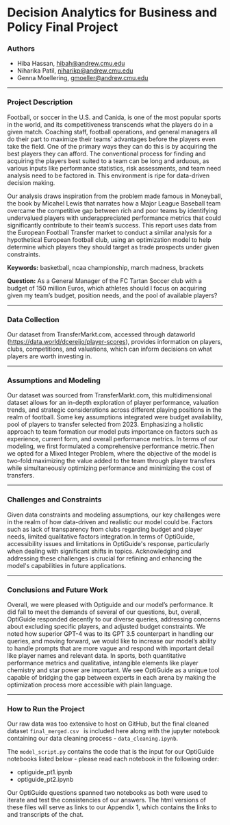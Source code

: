 # Decision Analytics for Business and Policy Final Project
### Authors
* Hiba Hassan, hibah@andrew.cmu.edu
* Niharika Patil, niharikp@andrew.cmu.edu 
* Genna Moellering, gmoeller@andrew.cmu.edu
---

### Project Description

Football, or soccer in the U.S. and Canida, is one of the most popular sports in the world, and its competitiveness transcends what the players do in a given match. Coaching staff, football operations, and general managers all do their part to maximize their teams’ advantages before the players even take the field. One of the primary ways they can do this is by acquiring the best players they can afford. The conventional process for finding and acquiring the players best suited to a team can be long and arduous, as various inputs like performance statistics, risk assessments, and team need analysis need to be factored in. This environment is ripe for data-driven decision making.


Our analysis draws inspiration from the problem made famous in Moneyball, the book by Micahel Lewis that narrates how a Major League Baseball team overcame the competitive gap between rich and poor teams by identifying undervalued players with underappreciated performance metrics that could significantly contribute to their team’s success. This report uses data from the European Football Transfer market to conduct a similar analysis for a hypothetical European football club, using an optimization model to help determine which players they should target as trade prospects under given constraints. 

**Keywords:**
basketball, ncaa championship, march madness, brackets

**Question:**
As a General Manager of the FC Tartan Soccer club with a budget of 150 million Euros, which athletes should I focus on acquiring given my team’s budget, position needs, and the pool of available players?

---
### Data Collection

Our dataset from TransferMarkt.com, accessed through dataworld (https://data.world/dcereijo/player-scores), provides information on players, clubs, competitions, and valuations, which can inform decisions on what players are worth investing in.

---
### Assumptions and Modeling

Our dataset was sourced from TransferMarkt.com, this multidimensional dataset allows for an in-depth exploration of player performance, valuation trends, and strategic considerations across different playing positions in the realm of football. Some key assumptions integrated were budget availability, pool of players to transfer selected from 2023. Emphasizing a holistic approach to team formation our model puts importance on factors such as experience, current form, and overall performance metrics. In terms of our modeling, we first formulated a comprehensive performance metric.Then we opted for a Mixed Integer Problem, where the objective of the model is two-fold:maximizing the value added to the team through player transfers while simultaneously optimizing performance and minimizing the cost of transfers.

---
### Challenges and Constraints

Given data constraints and modeling assumptions, our key challenges were in the realm of how data-driven and realistic our model could be. Factors such as lack of transparency from clubs regarding budget and player needs, limited qualitative factors integration.In terms of OptiGuide, accessibility issues and limitations in OptiGuide's response, particularly when dealing with significant shifts in topics. Acknowledging and addressing these challenges is crucial for refining and enhancing the model's capabilities in future applications.

---
### Conclusions and Future Work

Overall, we were pleased with Optiguide and our model’s performance. It did fail to meet the demands of several of our questions, but, overall, OptiGuide responded decently to our diverse queries, addressing concerns about excluding specific players, and adjusted budget constraints. We noted how superior GPT-4 was to its GPT 3.5 counterpart in handling our queries, and moving forward, we would like to increase our model’s ability to handle prompts that are more vague and respond with important detail like player names and relevant data. In sports, both quantitative performance metrics and qualitative, intangible elements like player chemistry and star power are important. We see OptiGuide as a unique tool capable of bridging the gap between experts in each arena by making the optimization process more accessible with plain language. 

---
### How to Run the Project

Our raw data was too extensive to host on GitHub, but the final cleaned dataset `final_merged.csv ` is included here along with the jupyter notebook containing our data cleaning process - `data_cleaning.ipynb`. 

The `model_script.py` contains the code that is the input for our OptiGuide notebooks listed below - please read each notebook in the following order:
* optiguide_pt1.ipynb
* optiguide_pt2.ipynb

Our OptiGuide questions spanned two notebooks as both were used to iterate and test the consistencies of our answers.  The html versions of these files will serve as links to our Appendix 1, which contains the links to and transcripts of the chat.
